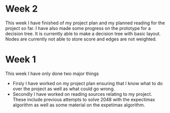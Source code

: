 # Week 2
This week I have finished of my project plan and my planned reading for the project so far.
I have also made some progress on the prototype for a decision tree. It is currently able to make a decision tree
with basic layout. Nodes are currently not able to store score and edges are not weighted.

# Week 1
This week I have only done two major things
 - Firsly I have worked on my project plan ensuring that I know what to do over the project as well as what could go wrong.
 - Secondly I have worked on reading sources relating to my project. These include previous attempts to solve 2048 with the
   expectimax algorithm as well as some material on the expetimax algorithm.
